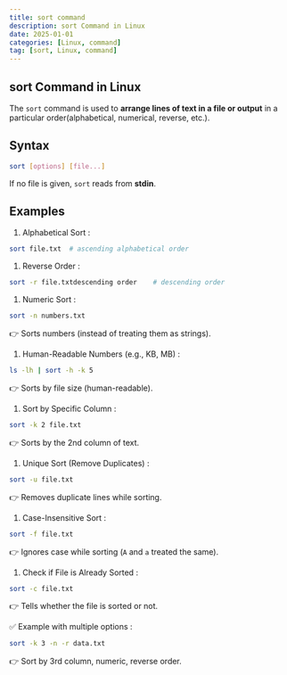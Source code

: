 ```yaml
---
title: sort command
description: sort Command in Linux
date: 2025-01-01
categories: [Linux, command]
tag: [sort, Linux, command]
---
```


## sort Command in Linux

The `sort` command is used to **arrange lines of text in a file or output** in a particular order(alphabetical, numerical, reverse, etc.).

## Syntax
```bash 
sort [options] [file...]
```
If no file is given, `sort` reads from **stdin**.

## Examples

1. Alphabetical Sort
: 
```bash
sort file.txt  # ascending alphabetical order
```

1. Reverse Order
: 
```bash
sort -r file.txtdescending order    # descending order
```

1. Numeric Sort
: 
```bash
sort -n numbers.txt
```
👉 Sorts numbers (instead of treating them as strings).

1. Human-Readable Numbers (e.g., KB, MB)
: 
```bash
ls -lh | sort -h -k 5
```
👉 Sorts by file size (human-readable).

1. Sort by Specific Column
: 
```bash
sort -k 2 file.txt
```
👉 Sorts by the 2nd column of text.

1. Unique Sort (Remove Duplicates)
: 
```bash
sort -u file.txt
```
👉 Removes duplicate lines while sorting.

1. Case-Insensitive Sort
: 
```bash
sort -f file.txt
```
👉 Ignores case while sorting (`A` and `a` treated the same).

1. Check if File is Already Sorted
: 
```bash
sort -c file.txt
```
👉 Tells whether the file is sorted or not.

✅ Example with multiple options
: 
```bash
sort -k 3 -n -r data.txt
```
👉 Sort by 3rd column, numeric, reverse order.